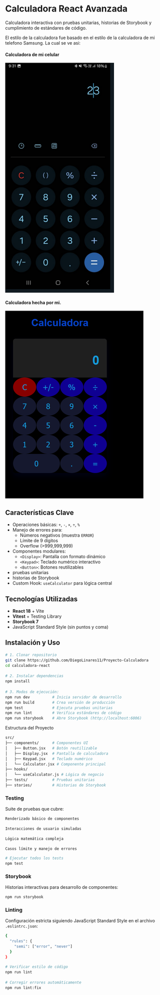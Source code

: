 # Calculadora React Avanzada 

Calculadora interactiva con pruebas unitarias, historias de Storybook y cumplimiento de estándares de código.

El estilo de la calculadora fue basado en el estilo de la calculadora de mi telefono Samsung. La cual se ve asi:
#### Calculadora de mi celular
![Calculadora de mi celular](image-1.png)

#### Calculadora hecha por mi.
![Calculadora](image.png)


## Características Clave 
- Operaciones básicas: `+`, `-`, `×`, `÷`, `%`
- Manejo de errores para:
  - Números negativos (muestra `ERROR`)
  - Límite de 9 dígitos
  - Overflow (>999,999,999)
- Componentes modulares:
  - `<Display>`: Pantalla con formato dinámico
  - `<Keypad>`: Teclado numérico interactivo
  - `<Button>`: Botones reutilizables
- pruebas unitarias
-  historias de Storybook
- Custom Hook: `useCalculator` para lógica central

## Tecnologías Utilizadas
- **React 18** + Vite
- **Vitest** + Testing Library
- **Storybook 7**
- JavaScript Standard Style (sin puntos y coma)

## Instalación y Uso 

```bash
# 1. Clonar repositorio
git clone https://github.com/DiegoLinares11/Proyecto-Calculadora
cd calculadora-react

# 2. Instalar dependencias
npm install

# 3. Modos de ejecución:
npm run dev          # Inicia servidor de desarrollo
npm run build        # Crea versión de producción
npm test             # Ejecuta pruebas unitarias
npm run lint         # Verifica estándares de código
npm run storybook    # Abre Storybook (http://localhost:6006)

```
Estructura del Proyecto 
```bash
src/
├── components/      # Componentes UI
│   ├── Button.jsx   # Botón reutilizable
│   ├── Display.jsx  # Pantalla de calculadora
│   ├── Keypad.jsx   # Teclado numérico
│   └── Calculator.jsx # Componente principal
├── hooks/
│   └── useCalculator.js # Lógica de negocio
├── tests/           # Pruebas unitarias
├── stories/         # Historias de Storybook
```
### Testing 

Suite de pruebas que cubre:

    Renderizado básico de componentes

    Interacciones de usuario simuladas

    Lógica matemática compleja

    Casos límite y manejo de errores

```bash
# Ejecutar todos los tests
npm test
```
### Storybook
Historias interactivas para desarrollo de componentes:
```bash
npm run storybook
```

### Linting
Configuración estricta siguiendo JavaScript Standard Style en el archivo `.eslintrc.json`:
```bash
{
  "rules": {
    "semi": ["error", "never"]
  }
}
```

```bash
# Verificar estilo de código
npm run lint

# Corregir errores automáticamente
npm run lint:fix
```
